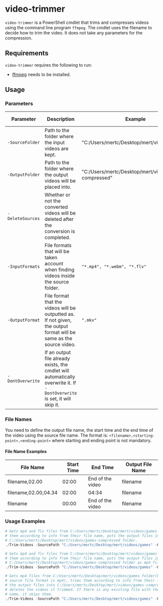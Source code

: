 # video-trimmer

```video-trimmer``` is a PowerShell cmdlet that trims and compresses videos using the command line program ```ffmpeg```. The cmdlet uses the filename to decide how to trim the video. It does not take any parameters for the compression.

## Requirements

```video-trimmer``` requires the following to run:

- [ffmpeg](https://github.com/FFmpeg/FFmpeg) needs to be installed.

## Usage

### Parameters

| Parameter                    | Description                                                                                                                    | Example                                               | Mandatory | Type           | Default Value   |
|------------------------------|--------------------------------------------------------------------------------------------------------------------------------|-------------------------------------------------------|-----------|----------------|-----------------|
| ```-SourceFolder```          | Path to the folder where the input videos are kept.                                                                            | "C:/Users/mertc/Desktop/mert/videos/games"            | No        | ```String```   | ```./```        |
| ```-OutputFolder```          | Path to the folder where the output videos will be placed into.                                                                | "C:/Users/mertc/Desktop/mert/videos/games-compressed" | No        | ```String```   | ```./```        |
| ```-DeleteSources```         | Whether or not the converted videos will be deleted after the conversion is completed.                                         |                                                       | No        | ```Switch```   |                 |
| ```-InputFormats```          | File formats that will be taken account when finding videos inside the source folder.                                          | ```"*.mp4", "*.webm", "*.flv"```                      | No        | ```String[]``` | ```["*.mp4"]``` |
| ```-OutputFormat```          | File format that the videos will be outputted as. If not given, the output format will be same as the source video.            | ```".mkv"```                                          | No        | ```String```   |                 |
| ```-DontOverwrite```         | If an output file already exists, the cmdlet will automatically overwrite it. If ```-DontOverwrite``` is set, it will skip it. |                                                       | No        | ```Switch```   |                 |

### File Names

You need to define the output file name, the start time and the end time of the video using the source file name. The format is: ```<filename>,<starting-point>,<ending-point>``` where starting and ending point is not mandatory.

#### File Name Examples

| File Name            | Start Time | End Time         | Output File Name |
|----------------------|------------|------------------|------------------|
| filename,02.00       | 02:00      | End of the video | filename         |
| filename,02.00,04.34 | 02:00      | 04:34            | filename         |
| filename             | 00:00      | End of the video | filename         |

### Usage Examples

```powershell
# Gets mp4 and flv files from C:/Users/mertc/Desktop/mert/videos/games folder, trims 
# them according to info from their file name, puts the output files into 
# C:/Users/mertc/Desktop/mert/videos/games-compressed folder.
./Trim-Videos -SourcePath "C:/Users/mertc/Desktop/mert/videos/games" -OutputPath "C:/Users/mertc/Desktop/mert/videos/games-compressed" -InputFormats "*.mp4", "*.flv"

# Gets mp4 and flv files from C:/Users/mertc/Desktop/mert/videos/games folder, trims 
# them according to info from their file name, puts the output files into 
# C:/Users/mertc/Desktop/mert/videos/games-compressed folder as mp4 file format.
./Trim-Videos -SourcePath "C:/Users/mertc/Desktop/mert/videos/games" -OutputPath "C:/Users/mertc/Desktop/mert/videos/games-compressed" -InputFormats "*.mp4", "*.flv" -OutputFormat ".mp4"

# Gets mp4 files from C:/Users/mertc/Desktop/mert/videos/games folder(because default 
# source file format is mp4), trims them according to info from their file name, puts 
# the output files into C:/Users/mertc/Desktop/mert/videos/games-compressed folder and
# deletes the videos it trimmed. If there is any existing file with the output file
# name, it skips them.
./Trim-Videos -SourcePath "C:/Users/mertc/Desktop/mert/videos/games" -OutputPath "C:/Users/mertc/Desktop/mert/videos/games-compressed" -DeleteSources -DontOverwrite
```
